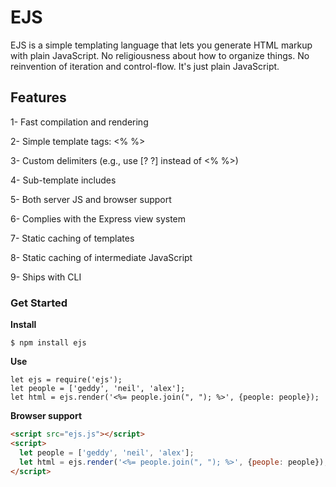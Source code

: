 # EJS
 EJS is a simple templating language that lets you generate HTML markup with plain JavaScript. No religiousness about how to organize things. No reinvention of iteration and control-flow. It's just plain JavaScript.


## Features
1- Fast compilation and rendering

2- Simple template tags: <% %>

3- Custom delimiters (e.g., use [? ?] instead of <% %>)

4- Sub-template includes

5- Both server JS and browser support

6- Complies with the Express view system

7- Static caching of templates

8- Static caching of intermediate JavaScript

9- Ships with CLI

### Get Started

**Install**
```
$ npm install ejs
```

**Use**
```
let ejs = require('ejs');
let people = ['geddy', 'neil', 'alex'];
let html = ejs.render('<%= people.join(", "); %>', {people: people});
```

**Browser support**
```html
<script src="ejs.js"></script>
<script>
  let people = ['geddy', 'neil', 'alex'];
  let html = ejs.render('<%= people.join(", "); %>', {people: people});
</script>
```